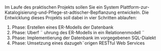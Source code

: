 Im Laufe des praktischen Projekts sollen Sie ein System Plattform-zur-Katalogisierung-und-Pflege-st-adtischer-Bepflanzung
 entwickeln. Die Entwicklung dieses Projekts soll dabei in vier Schritten ablaufen:
1. Phase: Erstellen eines ER-Modells der Datenbank
2. Phase: Uberf ¨ uhrung des ER-Modells in ein Relationenmodell ¨
3. Phase: Implementierung der Datenbank im vorgegebenen SQL-Dialekt
4. Phase: Umsetzung eines dazugeh¨origen RESTful Web Services
